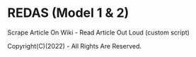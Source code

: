 # REDAS (Model 1 & 2)

Scrape Article On Wiki - Read Article Out Loud (custom script)

Copyright(C)(2022) - All Rights Are Reserved.

